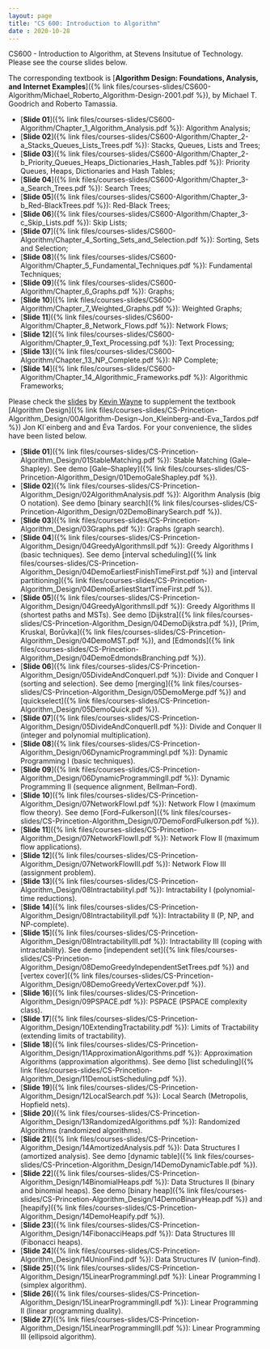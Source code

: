 ```yaml
---
layout: page
title: "CS 600: Introduction to Algorithm"
date : 2020-10-28
---
```


CS600 - Introduction to Algorithm, at Stevens Insitutue of Technology. Please see the course slides below. 

The corresponding textbook is [**Algorithm Design: Foundations, Analysis, and Internet Examples**]({% link files/courses-slides/CS600-Algorithm/Michael_Roberto_Algorithm-Design-2001.pdf %}), 
by Michael T. Goodrich and Roberto Tamassia.

- [**Slide 01**]({% link files/courses-slides/CS600-Algorithm/Chapter_1_Algorithm_Analysis.pdf %}): Algorithm Analysis;
- [**Slide 02**]({% link files/courses-slides/CS600-Algorithm/Chapter_2-a_Stacks_Queues_Lists_Trees.pdf %}): Stacks, Queues, Lists and Trees;
- [**Slide 03**]({% link files/courses-slides/CS600-Algorithm/Chapter_2-b_Priority_Queues_Heaps_Dictionaries_Hash_Tables.pdf %}): Priority Queues, Heaps, Dictionaries and Hash Tables;
- [**Slide 04**]({% link files/courses-slides/CS600-Algorithm/Chapter_3-a_Search_Trees.pdf %}): Search Trees;
- [**Slide 05**]({% link files/courses-slides/CS600-Algorithm/Chapter_3-b_Red-BlackTrees.pdf %}): Red-Black Trees;
- [**Slide 06**]({% link files/courses-slides/CS600-Algorithm/Chapter_3-c_Skip_Lists.pdf %}): Skip Lists;
- [**Slide 07**]({% link files/courses-slides/CS600-Algorithm/Chapter_4_Sorting_Sets_and_Selection.pdf %}): Sorting, Sets and Selection;
- [**Slide 08**]({% link files/courses-slides/CS600-Algorithm/Chapter_5_Fundamental_Techniques.pdf %}): Fundamental Techniques;
- [**Slide 09**]({% link files/courses-slides/CS600-Algorithm/Chapter_6_Graphs.pdf %}): Graphs;
- [**Slide 10**]({% link files/courses-slides/CS600-Algorithm/Chapter_7_Weighted_Graphs.pdf %}): Weighted Graphs;
- [**Slide 11**]({% link files/courses-slides/CS600-Algorithm/Chapter_8_Network_Flows.pdf %}): Network Flows;
- [**Slide 12**]({% link files/courses-slides/CS600-Algorithm/Chapter_9_Text_Processing.pdf %}): Text Processing;
- [**Slide 13**]({% link files/courses-slides/CS600-Algorithm/Chapter_13_NP_Complete.pdf %}): NP Complete;
- [**Slide 14**]({% link files/courses-slides/CS600-Algorithm/Chapter_14_Algorithmic_Frameworks.pdf %}): Algorithmic Frameworks;

Please check the [slides](https://www.cs.princeton.edu/~wayne/kleinberg-tardos/) by [Kevin Wayne](https://www.cs.princeton.edu/~wayne/contact/) to supplement the textbook [Algorithm Design]({% link files/courses-slides/CS-Princetion-Algorithm_Design/00Algorithm-Design-Jon_Kleinberg-and-Eva_Tardos.pdf %}) Jon Kl`einberg and and Éva Tardos. For your convenience, the slides have been listed below.

- [**Slide 01**]({% link files/courses-slides/CS-Princetion-Algorithm_Design/01StableMatching.pdf %}): Stable Matching (Gale–Shapley). See demo [Gale–Shapley]({% link files/courses-slides/CS-Princetion-Algorithm_Design/01DemoGaleShapley.pdf %}).
- [**Slide 02**]({% link files/courses-slides/CS-Princetion-Algorithm_Design/02AlgorithmAnalysis.pdf %}): Algorithm Analysis (big O notation). See demo [binary search]({% link files/courses-slides/CS-Princetion-Algorithm_Design/02DemoBinarySearch.pdf %}).
- [**Slide 03**]({% link files/courses-slides/CS-Princetion-Algorithm_Design/03Graphs.pdf %}): Graphs (graph search).
- [**Slide 04**]({% link files/courses-slides/CS-Princetion-Algorithm_Design/04GreedyAlgorithmsII.pdf %}): Greedy Algorithms I (basic techniques). See demo [interval scheduling]({% link files/courses-slides/CS-Princetion-Algorithm_Design/04DemoEarliestFinishTimeFirst.pdf %}) and  [interval partitioning]({% link files/courses-slides/CS-Princetion-Algorithm_Design/04DemoEarliestStartTimeFirst.pdf %}).
- [**Slide 05**]({% link files/courses-slides/CS-Princetion-Algorithm_Design/04GreedyAlgorithmsII.pdf %}): Greedy Algorithms II (shortest paths and MSTs). See demo [Dijkstra]({% link files/courses-slides/CS-Princetion-Algorithm_Design/04DemoDijkstra.pdf %}), [Prim, Kruskal, Borůvka]({% link files/courses-slides/CS-Princetion-Algorithm_Design/04DemoMST.pdf %}), and [Edmonds]({% link files/courses-slides/CS-Princetion-Algorithm_Design/04DemoEdmondsBranching.pdf %}).
- [**Slide 06**]({% link files/courses-slides/CS-Princetion-Algorithm_Design/05DivideAndConquerI.pdf %}): Divide and Conquer I (sorting and selection). See demo [merging]({% link files/courses-slides/CS-Princetion-Algorithm_Design/05DemoMerge.pdf %}) and [quickselect]({% link files/courses-slides/CS-Princetion-Algorithm_Design/05DemoQuick.pdf %}).
- [**Slide 07**]({% link files/courses-slides/CS-Princetion-Algorithm_Design/05DivideAndConquerII.pdf %}): Divide and Conquer II (integer and polynomial multiplication).
- [**Slide 08**]({% link files/courses-slides/CS-Princetion-Algorithm_Design/06DynamicProgrammingI.pdf %}): Dynamic Programming I (basic techniques).
- [**Slide 09**]({% link files/courses-slides/CS-Princetion-Algorithm_Design/06DynamicProgrammingII.pdf %}): Dynamic Programming II (sequence alignment, Bellman–Ford).
- [**Slide 10**]({% link files/courses-slides/CS-Princetion-Algorithm_Design/07NetworkFlowI.pdf %}): Network Flow I (maximum flow theory). See demo [Ford–Fulkerson]({% link files/courses-slides/CS-Princetion-Algorithm_Design/07DemoFordFulkerson.pdf %}).
- [**Slide 11**]({% link files/courses-slides/CS-Princetion-Algorithm_Design/07NetworkFlowII.pdf %}): Network Flow II (maximum flow applications).
- [**Slide 12**]({% link files/courses-slides/CS-Princetion-Algorithm_Design/07NetworkFlowIII.pdf %}): Network Flow III (assignment problem).
- [**Slide 13**]({% link files/courses-slides/CS-Princetion-Algorithm_Design/08IntractabilityI.pdf %}): Intractability I (polynomial-time reductions).
- [**Slide 14**]({% link files/courses-slides/CS-Princetion-Algorithm_Design/08IntractabilityII.pdf %}): Intractability II (P, NP, and NP-complete).
- [**Slide 15**]({% link files/courses-slides/CS-Princetion-Algorithm_Design/08IntractabilityIII.pdf %}): Intractability III (coping with intractability). See demo [independent set]({% link files/courses-slides/CS-Princetion-Algorithm_Design/08DemoGreedyIndependentSetTrees.pdf %}) and [vertex cover]({% link files/courses-slides/CS-Princetion-Algorithm_Design/08DemoGreedyVertexCover.pdf %}).	
- [**Slide 16**]({% link files/courses-slides/CS-Princetion-Algorithm_Design/09PSPACE.pdf %}): PSPACE (PSPACE complexity class).
- [**Slide 17**]({% link files/courses-slides/CS-Princetion-Algorithm_Design/10ExtendingTractability.pdf %}): Limits of Tractability (extending limits of tractability).
- [**Slide 18**]({% link files/courses-slides/CS-Princetion-Algorithm_Design/11ApproximationAlgorithms.pdf %}): Approximation Algorithms (approximation algorithms). See demo [list scheduling]({% link files/courses-slides/CS-Princetion-Algorithm_Design/11DemoListScheduling.pdf %}).
- [**Slide 19**]({% link files/courses-slides/CS-Princetion-Algorithm_Design/12LocalSearch.pdf %}): Local Search (Metropolis, Hopfield nets).
- [**Slide 20**]({% link files/courses-slides/CS-Princetion-Algorithm_Design/13RandomizedAlgorithms.pdf %}): Randomized Algorithms (randomized algorithms).
- [**Slide 21**]({% link files/courses-slides/CS-Princetion-Algorithm_Design/14AmortizedAnalysis.pdf %}): Data Structures I (amortized analysis). See demo [dynamic table]({% link files/courses-slides/CS-Princetion-Algorithm_Design/14DemoDynamicTable.pdf %}).
- [**Slide 22**]({% link files/courses-slides/CS-Princetion-Algorithm_Design/14BinomialHeaps.pdf %}): Data Structures II (binary and binomial heaps). See demo [binary heap]({% link files/courses-slides/CS-Princetion-Algorithm_Design/14DemoBinaryHeap.pdf %}) and [heapify]({% link files/courses-slides/CS-Princetion-Algorithm_Design/14DemoHeapify.pdf %}).
- [**Slide 23**]({% link files/courses-slides/CS-Princetion-Algorithm_Design/14FibonacciHeaps.pdf %}): Data Structures III (Fibonacci heaps).
- [**Slide 24**]({% link files/courses-slides/CS-Princetion-Algorithm_Design/14UnionFind.pdf %}): Data Structures IV (union–find).	
- [**Slide 25**]({% link files/courses-slides/CS-Princetion-Algorithm_Design/15LinearProgrammingI.pdf %}): Linear Programming I (simplex algorithm).
- [**Slide 26**]({% link files/courses-slides/CS-Princetion-Algorithm_Design/15LinearProgrammingII.pdf %}): Linear Programming II (linear programming duality).
- [**Slide 27**]({% link files/courses-slides/CS-Princetion-Algorithm_Design/15LinearProgrammingIII.pdf %}): Linear Programming III (ellipsoid algorithm).
